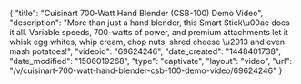 {
    "title": "Cuisinart 700-Watt Hand Blender (CSB-100) Demo Video",
    "description": "More than just a hand blender, this Smart Stick\u00ae does it all. Variable speeds, 700-watts of power, and premium attachments let it whisk egg whites, whip cream, chop nuts, shred cheese \u2013 and even mash potatoes!",
    "videoid": "69624246",
    "date_created": "1448401738",
    "date_modified": "1506019268",
    "type": "captivate",
    "layout": "video",
    "url": "\/v\/cuisinart-700-watt-hand-blender-csb-100-demo-video\/69624246"
}